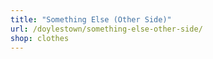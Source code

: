 ```yaml
---
title: "Something Else (Other Side)"
url: /doylestown/something-else-other-side/
shop: clothes
---
```

